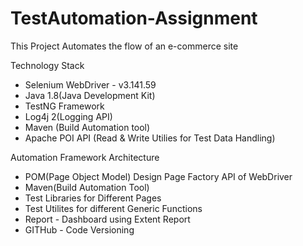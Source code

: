 # TestAutomation-Assignment
This Project Automates the flow of an e-commerce site

Technology Stack
  - Selenium WebDriver - v3.141.59
  - Java 1.8(Java Development Kit)
  - TestNG Framework
  - Log4j 2(Logging API)
  - Maven (Build Automation tool)
  - Apache POI API (Read & Write Utilies for Test Data Handling)

Automation Framework Architecture
  - POM(Page Object Model) Design Page Factory API of WebDriver
  - Maven(Build Automation Tool)
  - Test Libraries for Different Pages
  - Test Utilites for different Generic Functions
  - Report - Dashboard using Extent Report
  - GITHub - Code Versioning

